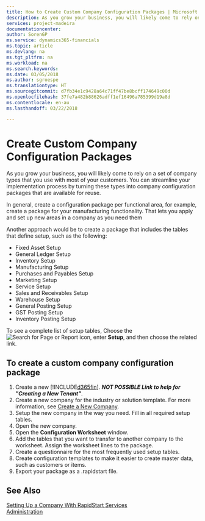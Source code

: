 ```yaml
---
title: How to Create Custom Company Configuration Packages | Microsoft Docs
description: As you grow your business, you will likely come to rely on a set of company types that you use with most of your customers. You can streamline your implementation process by turning these types into company configuration packages that are available for reuse.
services: project-madeira
documentationcenter: 
author: SorenGP
ms.service: dynamics365-financials
ms.topic: article
ms.devlang: na
ms.tgt_pltfrm: na
ms.workload: na
ms.search.keywords: 
ms.date: 03/05/2018
ms.author: sgroespe
ms.translationtype: HT
ms.sourcegitcommit: d7fb34e1c9428a64c71ff47be8bcff174649c00d
ms.openlocfilehash: 37fe7a482b88626adff1ef16496a785399d19a8d
ms.contentlocale: en-au
ms.lasthandoff: 03/22/2018

---
```

# <a name="create-custom-company-configuration-packages"></a>Create Custom Company Configuration Packages
As you grow your business, you will likely come to rely on a set of company types that you use with most of your customers. You can streamline your implementation process by turning these types into company configuration packages that are available for reuse.  

In general, create a configuration package per functional area, for example, create a package for your manufacturing functionality. That lets you apply and set up new areas in a company as you need them  

Another approach would be to create a package that includes the tables that define setup, such as the following:  

-   Fixed Asset Setup  
-   General Ledger Setup  
-   Inventory Setup  
-   Manufacturing Setup  
-   Purchases and Payables Setup  
-   Marketing Setup  
-   Service Setup  
-   Sales and Receivables Setup  
-   Warehouse Setup  
-   General Posting Setup  
-   GST Posting Setup  
-   Inventory Posting Setup  

To see a complete list of setup tables, Choose the ![Search for Page or Report](media/ui-search/search_small.png "Search for Page or Report icon") icon, enter **Setup**, and then choose the related link.  

## <a name="to-create-a-custom-company-configuration-package"></a>To create a custom company configuration package  
1.  Create a new [!INCLUDE[d365fin](includes/d365fin_md.md)]. ***NOT POSSIBLE Link to help for "Creating a New Tenant"***.   
2.  Create a new company for the industry or solution template. For more information, see [Create a New Company](admin-how-to-create-a-new-company.md).  
3.  Setup the new company in the way you need. Fill in all required setup tables.  
4.  Open the new company.
5. Open the **Configuration Worksheet** window.  
6.  Add the tables that you want to transfer to another company to the worksheet. Assign the worksheet lines to the package.  
7.  Create a questionnaire for the most frequently used setup tables.  
8.  Create configuration templates to make it easier to create master data, such as customers or items.  
9.  Export your package as a .rapidstart file.  

## <a name="see-also"></a>See Also  
[Setting Up a Company With RapidStart Services](admin-set-up-a-company-with-rapidstart.md)  
[Administration](admin-setup-and-administration.md)

